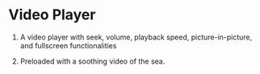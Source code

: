 # Video Player



 1. A video player with seek, volume, playback speed, picture-in-picture, and fullscreen functionalities
 
 2. Preloaded with a soothing video of the sea.
